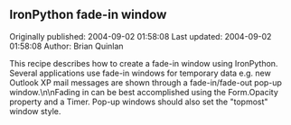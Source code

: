 ## IronPython fade-in window 
Originally published: 2004-09-02 01:58:08 
Last updated: 2004-09-02 01:58:08 
Author: Brian Quinlan 
 
This recipe describes how to create a fade-in window using IronPython. Several applications use fade-in windows for temporary data e.g. new Outlook XP mail messages are shown through a fade-in/fade-out pop-up window.\n\nFading in can be best accomplished using the Form.Opacity property and a Timer. Pop-up windows should also set the "topmost" window style.